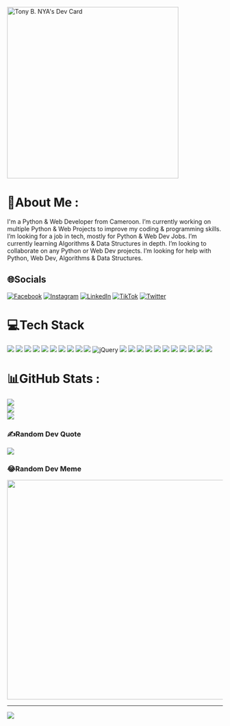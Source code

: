 <a href="https://app.daily.dev/tonybnya"><img src="https://api.daily.dev/devcards/71fe3f9214684b64bb3bca4a41a71d90.png?r=f8j" width="400" alt="Tony B. NYA's Dev Card"/></a>

# 💫About Me :
I'm a Python & Web Developer from Cameroon.
I’m currently working on multiple Python & Web Projects to improve my coding & programming skills.
I’m looking for a job in tech, mostly for Python & Web Dev Jobs.
I’m currently learning Algorithms & Data Structures in depth.
I’m looking to collaborate on any Python or Web Dev projects.
I’m looking for help with Python, Web Dev, Algorithms & Data Structures.



## 🌐Socials
[![Facebook](https://img.shields.io/badge/Facebook-%231877F2.svg?logo=Facebook&logoColor=white)](https://facebook.com/nyatb) [![Instagram](https://img.shields.io/badge/Instagram-%23E4405F.svg?logo=Instagram&logoColor=white)](https://instagram.com/tonybnya) [![LinkedIn](https://img.shields.io/badge/LinkedIn-%230077B5.svg?logo=linkedin&logoColor=white)](https://linkedin.com/in/tonybnya) [![TikTok](https://img.shields.io/badge/TikTok-%23000000.svg?logo=TikTok&logoColor=white)](https://tiktok.com/@tonybnya) [![Twitter](https://img.shields.io/badge/Twitter-%231DA1F2.svg?logo=Twitter&logoColor=white)](https://twitter.com/tonybnya) 

# 💻Tech Stack
![](https://img.shields.io/badge/css3-%231572B6.svg?style=for-the-badge&logo=css3&logoColor=white) ![](https://img.shields.io/badge/html5-%23E34F26.svg?style=for-the-badge&logo=html5&logoColor=white) ![](https://img.shields.io/badge/javascript-%23323330.svg?style=for-the-badge&logo=javascript&logoColor=%23F7DF1E) ![](https://img.shields.io/badge/markdown-%23000000.svg?style=for-the-badge&logo=markdown&logoColor=white) ![](https://img.shields.io/badge/python-3670A0?style=for-the-badge&logo=python&logoColor=ffdd54) ![](https://img.shields.io/badge/django-%23092E20.svg?style=for-the-badge&logo=django&logoColor=white) ![](https://img.shields.io/badge/flask-%23000.svg?style=for-the-badge&logo=flask&logoColor=white) ![](https://img.shields.io/badge/bootstrap-%23563D7C.svg?style=for-the-badge&logo=bootstrap&logoColor=white) ![](https://img.shields.io/badge/react-%2320232a.svg?style=for-the-badge&logo=react&logoColor=%2361DAFB) ![](https://img.shields.io/badge/angular-%23316192.svg?style=for-the-badge&logo=angular&logoColor=white) ![jQuery](https://img.shields.io/badge/jquery-%230769AD.svg?style=for-the-badge&logo=jquery&logoColor=white) ![](https://img.shields.io/badge/node.js-6DA55F?style=for-the-badge&logo=node.js&logoColor=white) ![](https://img.shields.io/badge/sqlite-%2307405e.svg?style=for-the-badge&logo=sqlite&logoColor=white) ![](https://img.shields.io/badge/mysql-%2300f.svg?style=for-the-badge&logo=mysql&logoColor=white) ![](https://img.shields.io/badge/figma-%23F24E1E.svg?style=for-the-badge&logo=figma&logoColor=white) ![](https://img.shields.io/badge/Canva-%2300C4CC.svg?style=for-the-badge&logo=Canva&logoColor=white) ![](https://img.shields.io/badge/Notion-%23000000.svg?style=for-the-badge&logo=notion&logoColor=white) ![](https://img.shields.io/badge/rust-%23000000.svg?style=for-the-badge&logo=rust&logoColor=white) ![](https://img.shields.io/badge/shell_script-%23121011.svg?style=for-the-badge&logo=gnu-bash&logoColor=white) ![](https://img.shields.io/badge/vim-%23316192.svg?style=for-the-badge&logo=vim&logoColor=white) ![](https://img.shields.io/badge/vscode-%23316192.svg?style=for-the-badge&logo=vscode&logoColor=white) ![](https://img.shields.io/badge/firebase-%23316192.svg?style=for-the-badge&logo=firebase&logoColor=yellow)
# 📊GitHub Stats :
![](https://github-readme-stats.vercel.app/api?username=tonybnya&theme=radical&hide_border=false&include_all_commits=false&count_private=false)<br/>
![](https://github-readme-streak-stats.herokuapp.com/?user=tonybnya&theme=radical&hide_border=false)<br/>
![](https://github-readme-stats.vercel.app/api/top-langs/?username=tonybnya&theme=radical&hide_border=false&include_all_commits=false&count_private=false&layout=compact)

### ✍️Random Dev Quote
![](https://quotes-github-readme.vercel.app/api?type=horizontal&theme=radical)

### 😂Random Dev Meme
<img src="https://random-memer.herokuapp.com/" width="512px"/>

---
[![](https://visitcount.itsvg.in/api?id=tonybnya&icon=0&color=0)](https://visitcount.itsvg.in)

